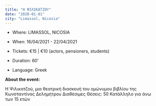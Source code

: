 ```yaml
---
title: "Η ΨΙΛΙΚΑΤΖΟΥ"
date: "2020-01-01"
city: "Limassol, Nicosia"
---
```

- Where: LIMASSOL, NICOSIA

- When: 16/04/2021 - 22/04/2021

- Tickets: €15 | €10 (actors, pensioners, students)

- Duration: 60'

- Language: Greek


**About the event:**

Η Ψιλικατζού, μια θεατρική διασκευή του ομώνυμου βιβλίου της Κωνσταντίνας Δελημήτρου
Διαθέσιμες Θέσεις: 50
Κατάλληλο για άνω των 15 ετών

